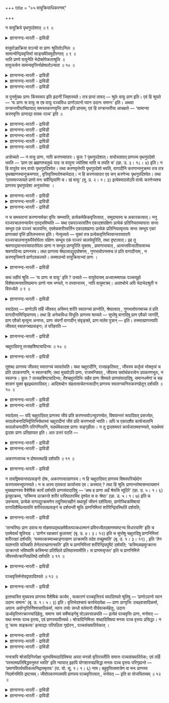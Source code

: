 +++
title = "०५ वायुक्रियाधिकरणम्"

+++

न वायुक्रिये पृथगुपदेशात् ॥ ९ ॥  
<details><summary>ज्ञानानन्द-भारती - द्राविडी</summary>

न वायुक्रिये प्रुदगुबदेसात् ॥ ९ ॥
</details>

वायुर्वाऽक्षक्रिया वाऽन्यो वा प्राणः श्रुतितोऽनिलः ॥  
सामान्येन्द्रियवृत्तिर्वा साङ्ख्यैरेवमुदीरणात् ॥ ९ ॥  
भाति प्राणो वायुनेति भेदोक्तेरेकताश्रुतिः ॥  
वायुजत्वेन सामन्यवृत्तिर्नाक्षेष्वतोऽन्यता ॥ १० ॥  
<details><summary>ज्ञानानन्द-भारती - द्राविडी</summary>

--वैयासिक-न्यायमाला
</details>

<details><summary>ज्ञानानन्द-भारती - द्राविडी</summary>

पिराणऩ् ऎऩ्बदु वायुवेदाऩा? अल्लदु इन्दिरि यङ्गळिऩ् सेष्टैया? अल्लदु वेऱु एदेऩुमा? सुरुदि वाक्कियत्तिऩाल्, वायु ताऩ् अल्लदु साङ्गियर् इव्विदम् सॊल्वदाल्, इन्दिरियङ्गळुडैय पॊदुवाऩ सॆय्गै यायिरुक्कलाम्।
</details>

<details><summary>ज्ञानानन्द-भारती - द्राविडी</summary>

“पिराणऩ् वायुविऩाल् पिरगासिक्किऱदु" ऎऩ्ऱु वेऱुबडुत्तिच् चॊल्लियिरुप्पदाल्, ऒऩ्ऱागच् चॊल्लुम् सुरुदि वायुवि लिरुन्दु उण्डागुम् तऩ्मैयाल् (ऎऩ्ऱु वैत्तुक् कॊळ्ळ वेण्डुम्)। इन्दिरियङ्गळिडत्तिल् पॊदुवाऩ सॆयल् किडैयादु। आगैयाल् वेऱु ताऩ्।
</details>

स पुनर्मुख्यः प्राणः किंस्वरूप इति इदानीं जिज्ञास्यते। तत्र प्राप्तं तावत् — श्रुतेः वायुः प्राण इति। एवं हि श्रूयते — ‘यः प्राणः स वायुः स एष वायुः पञ्चविधः प्राणोऽपानो व्यान उदानः समानः’ इति। अथवा तन्त्रान्तरीयाभिप्रायात् समस्तकरणवृत्तिः प्राण इति प्राप्तम्; एवं हि तन्त्रान्तरीया आचक्षते — ‘सामान्या करणवृत्तिः प्राणाद्या वायवः पञ्च’ इति ॥

<details><summary>ज्ञानानन्द-भारती - द्राविडी</summary>

(पुल्लाङ्गुऴलिऩ् ओट्टैक्कुळ् इरुक्कुम् वायु पोल् मुगत्तिऱ्कुळ् इरुक्कुम् वायुदाऩ् पिराणऩा, अल्लदु ऎल्ला इन्दिरियङ्गळुक्कुम् पॊदुवाऩ सॆयल्दाऩ् पिराणऩ् ऎऩ्ऱु सॊल्लप्पडुगिऱदा, अल्लदु पिराणऩ् तऩिप्पट्टदाऩ वस्तुवा ऎऩ्ऱु सन्देहम्।
</details>

<details><summary>ज्ञानानन्द-भारती - द्राविडी</summary>

पूर्वबक्षम्: पिराणऩ् वेऱाऩ तत्वमल्ल। सुरुदियिल् ‘पिराणऩ् ऎऩ्बदु वायुदाऩ्' ऎऩ्ऱु सॊल्लि यिरुप्पदाल् मुगत्तिऱ्कुळ् उळ्ळ वायुदाऩ् पिराणऩ् ऎऩ्ऱु सॊल्लप्पडुगिऱदु। अल्लदु इन्दिरियङ्गळिऩ् पॊदुवाऩ सॆयल् ताऩ् पिराणऩ्। ऒव्वॊरु पक्षिक्कुम् तऩित्तऩियाऩ सॆयल् इरुन्द पोदिलुम् अनेगम् पक्षिगळ् वेडऩुडैय वलैयिल् अगप्पट्टिरुक्कुम् पोदु ऎल्ला पक्षिगळुम् सेर्न्दु वलैयै असैत्तु मेले तूक्किच् चॆल्गिऱदु। इङ्गु वलैयैयसैप्पदु ऎऩ्बदु ऎल्ला पक्षिगळुक्कुम् पॊदुवाऩ सॆयल्। इदे पोल ऒव्वॊरु इन्दिरियत्तिऱ्कुम् तऩित्तऩियाऩ सॆयल् इरुन्द पोदिलुम् ऎल्ला इन्दिरियङ्गळुम् सेर्न्दु सरीरत्तै असैक्किऱदु। इदुदाऩ् पिराणऩ् ऎऩ्ऱु सॊल्लप्पडुगिऱदु।
</details>

<details><summary>ज्ञानानन्द-भारती - द्राविडी</summary>

सित्तान्दम्: पिराणऩ् वायुविऩाल् तऩ् कारियत्तैच् चॆय्यत् तिऱमैयुळ्ळदाग आगिऱदु ऎऩ्ऱु सुरुदि कूऱुवदाल् उदवि सॆय्युम् वायुवुम् उदवियैप् पॆऱुम् पिराणऩुम् वॆव्वेऱु वस्तुवे तविर वायुवुम्, पिराणऩुम् ऒरे तत्वमल्ल। तऩक्के ताऩ् उदवि सॆय्यमुडियादल्लवा! कारणमाऩ वायुवैयुम्, कारियमाऩ पिराणऩैयुम् ऒऩ्ऱागक् कल्बित्तु वायुवे पिराणऩ् ऎऩ्ऱु सुरुदि कूऱुगिऱदु। आगैयाल् वायुवे पिराणऩ् ऎऩ्ऱ पक्षम् सरियल्ल। इन्दिरियङ्गळिऩ् पॊदुच्चॆयल् पिराणऩ् ऎऩ्बदुम् सरियल्ल। कण्, कादु मुदलाऩ इन्दिरियङ्गळुक्कु पार्प्पदु केट्पदु मुदलाऩ तऩित्तऩियाऩ सॆयल्गळैत्तविर ऎल्ला इन्दिरियङ् गळुक्कुम् पॊदुवाऩ तेहम् असैवदऱ्कु अऩुगूल माऩ सॆयल् ऒऩ्ऱुमिल्लै। पार्प्पदु, केट्पदु मुदलियवै ऒव्वॊऩ्ऱुक्कुम् तऩिप्पट्ट सॆयल्गळ्। इवैगळ् तेहम् असैवदऱ्कु अऩुगूलमुमिल्लै। पक्षिगळिऩ् ऒरे विदमाऩ असैवुगळ् वलै असैवदऱ्कु अऩुगूलमाग उळ्ळऩ। आगैयाल् पिराणऩ् तऩियाऩ तत्वमे ऎऩ्बदु सित्तान्दम्)।
</details>

<details><summary>ज्ञानानन्द-भारती - द्राविडी</summary>

अन्द मुक्कियप् पिराणऩ् ऎऩ्ऩ स्वरूबत् तैयुडैयदु ऎऩ्ऱु इप्पॊऴुदु विसारिक्कप्पडुगिऱदु।
</details>

<details><summary>ज्ञानानन्द-भारती - द्राविडी</summary>

पूर्वबक्षम्: अङ्गु सुरुदियिलिरुन्दु पिराणऩ् वायु ऎऩ्ऱु एऱ्पडुगिऱदु। "ऎदु पिराणऩो अदु वायु। अन्द इन्द वायु पिराणऩ्, अबाऩऩ्, वियाऩऩ्, उदाऩऩ्, समाऩऩ् ऎऩ्ऱु ऐन्दु विदम्” ऎऩ्ऱल्लवा सॊल्लप्पडुगिऱदु! अल्लदु वेऱु सास्तिरङ्गळिऩ् अबिप्पिरायप्पडि ऎल्ला इन्दिरियङ्गळुडैय पॊदुवाऩ सॆयल् पिराणऩ् ऎऩ्ऱु एऱ्पडुगिऱदु। इव्विदमल्लवा वेऱु सास्तिरगारर्गळ् सॊल्लुगिऱार्गळ्,"पॊदु वायुळ्ळ इन्दिरियङ्गळिऩ् सॆयल्बिराणऩ् मुदलाऩ ऐन्दु वायुक्कळ्” ऎऩ्ऱु।
</details>

अत्रोच्यते — न वायुः प्राणः, नापि करणव्यापारः। कुतः ? पृथगुपदेशात्। वायोस्तावत् प्राणस्य पृथगुपदेशो भवति — ‘प्राण एव ब्रह्मणश्चतुर्थः पादः स वायुना ज्योतिषा भाति च तपति च’ (छा. उ. ३। १८। ४) इति। न हि वायुरेव सन् वायोः पृथगुपदिश्येत। तथा करणवृत्तेरपि पृथगुपदेशो भवति, वागादीनि करणान्यनुक्रम्य तत्र तत्र पृथक्प्राणस्यानुक्रमणात् , वृत्तिवृत्तिमतोश्चाभेदात्। न हि करणव्यापार एव सन् करणेभ्यः पृथगुपदिश्येत। तथा ‘एतस्माज्जायते प्राणो मनः सर्वेन्द्रियाणि च। खं वायुः’ (मु. उ. २। १। ३) इत्येवमादयोऽपि वायोः करणेभ्यश्च प्राणस्य पृथगुपदेशा अनुसर्तव्याः ।

<details><summary>ज्ञानानन्द-भारती - द्राविडी</summary>

सित्तान्दम्: इङ्गु सॊल्गिऱोम्; पिराणऩ् वायु अल्ल, इन्दिरियङ्गळुडैय सॆयलुम् अल्ल, एऩ्? वेऱाग उबदेसित्तिरुप्पदाल्, वायुवैक्काट्टिलुम् वेऱाग पिराणऩुक्कु उबदेसम् इरुक्किऱदु। “पिराणऩ् ताऩ् पिरह्मत्तिऩ् नाऩ्गावदु पादम् ; अदु वायुवागिऱ ज्योदियिऩाल् पिरगासिक्किऱदु तबिक्किऱदु” (सान्।III;१८-४) ऎऩ्ऱु, वायुवागवे इरुप्पदु वायुवुक्कु वेऱाग उबदेसिक्कप्पडादु अल्लवा?
</details>

<details><summary>ज्ञानानन्द-भारती - द्राविडी</summary>

अप्पडिये इन्दिरियङ्गळुडैय विरुत्तिक्कुम् वेऱाग उबदेसम् इरुक्किऱदु। वाक्कु मुदलाऩ इन्दिरि यङ्गळै आरम्बित्तु अङ्गङ्गु वेऱाग पिराणऩैच् चॊल्लियिरुप्पदाल् विरुत्तिक्कुम् विरुत्तियैयुडैय तिऱ्कुम् पेदमिल्लाददिऩालुम्। इन्दिरियङ्गळिऩ् वियाबारमागवे इरुप्पदु इन्दिरियङ्गळुक्कु वेऱाग उबदेसिक्कप्पडादु अल्लवा?
</details>

<details><summary>ज्ञानानन्द-भारती - द्राविडी</summary>

अप्पडिये, “इदिलिरुन्दु उण्डागिऱदु पिराणऩ्, मऩस्, ऎल्ला इन्दिरियङ्गळुम्, आगासम्, वायु" (मुण्डग।II;१-३) ऎऩ्बदु मुदलाऩ, वायुवुक्कुम्, इन्दिरियङ्गळुक्कुम् वेऱाग पिराणऩुक्कु सॆय्यप् पट्टिरुक्कुम्, उबदेसङ्गळुम् अऩुसरिक्क वेण्डियवै।
</details>

न च समस्तानां करणानामेका वृत्तिः सम्भवति, प्रत्येकमेकैकवृत्तित्वात् , समुदायस्य च अकारकत्वात्। ननु पञ्जरचालनन्यायेन एतद्भविष्यति — यथा एकपञ्जरवर्तिन एकादशपक्षिणः प्रत्येकं प्रतिनियतव्यापाराः सन्तः सम्भूय एकं पञ्जरं चालयन्ति, एवमेकशरीरवर्तिन एकादशप्राणाः प्रत्येकं प्रतिनियतवृत्तयः सन्तः सम्भूय एकां प्राणाख्यां वृत्तिं प्रतिलप्स्यन्त इति। नेत्युच्यते — युक्तं तत्र प्रत्येकवृत्तिभिरवान्तरव्यापारैः पञ्जरचालनानुरूपैरेवोपेताः पक्षिणः सम्भूय एकं पञ्जरं चालयेयुरिति, तथा दृष्टत्वात्। इह तु श्रवणाद्यवान्तरव्यापारोपेताः प्राणा न सम्भूय प्राण्युरिति युक्तम् , प्रमाणाभावात् , अत्यन्तविजातीयत्वाच्च श्रवणादिभ्यः प्राणनस्य। तथा प्राणस्य श्रेष्ठत्वाद्युद्घोषणम् , गुणभावोपगमश्च तं प्रति वागादीनाम् , न करणवृत्तिमात्रे प्राणेऽवकल्पते। तस्मादन्यो वायुक्रियाभ्यां प्राणः ।

<details><summary>ज्ञानानन्द-भारती - द्राविडी</summary>

मेलुम्, ऎल्ला करणङ्गळुक्कुम्, ऒरे विरुत्ति सम्बविक्कादु। करणङ्गळुक्कु तऩित्तऩियाग ऒव्वॊरु विरुत्तियिरुप्पदालुम्। समुदायत्तिऱ्कु सॆय्युम् तऩ्मै किडैयाददालुम्, कूट्टै असैक्कुम् नियायप्पडि एऱ्पडलामे? ऒरे कूट्टिलुळ्ळ पदिऩोरु पक्षिगळ्, अददऱ्कुत् तऩित्तऩियाय् एऱ्पट्ट वियाबारङ्गळुडऩ् कूडिऩवैगळाग इरुन्दबोदिलुम्, सेर्न्दुगॊण्डु ऒरु कूट्टै ऎप्पडि असैक्किऩ्ऱऩवो, इव्विदमे ऒरे सरीरत्तिलुळ्ळ पदिऩोरु पिराणऩ्गळ्, अददऱ्कुत् तऩित् तऩियाय् एऱ्पट्ट विरुत्तिगळैयुडैयवैगळाग इरुन्द पोदिलुम्, सेर्न्दु कॊण्डु पिराणऩ् ऎऩ्ऱ ऒरु विरुत्तियैयडैयलामे? ऎऩ्ऱाल्, अप्पडियल्ल ऎऩ्ऱु सॊल्लप्पडुगिऱदु। अङ्गे, कूट्टै असैप्पदऱ्कु अऩुगूलमाऩ ऒव्वॊऩ्ऱिलुम् इरुक्किऱ तऩित्तऩि वियाबारङ्गळोडु कूडिऩ पक्षिगळ् ताऩ् ऒऩ्ऱु सेर्न्दु ऒरु कूट्टै असैक्कलाम् ऎऩ्बदु पॊरुत्तम्। अव् विदम् पार्क्कप्पडुवदाल् इङ्गेयो, केट्पदु मुदलाऩ तऩिप्पट्ट वियाबारङ्गळोडु कूडिऩ पिराणऩ्गळ् ऒऩ्ऱु सेर्न्दु पिराण वियाबारत्तै सॆय्युम्। अदावदु मूच्चुविडुमॆऩ्बदु पॊरुत्तमिल्लै। पिरमाणमिल्लाद तिऩाल्; मूच्चुविडुदल्, केट्पदु मुदलिय वैगळिलिरुन्दु पूरावुम् वेऱुबट्ट इऩत्तैच् चेर्न्ददिऩालुम्। पिराणऩ् इन्दिरियङ्गळुडैय विरुत्तियाग मात्तिर मिरुन्ददेयाऩाल्। पिराणऩुक्कु सिरेष्टत्तऩ्मै मुदलि यदैच् चॊल्वदुम्, अदऱ्कु कीऴ्बट्टदाग वाक्कु मुदलियवैगळैच् चॊल्वदुम्, पॊरुत्तमागादु। आगै याल् पिराणऩ् वायु, सॆयल् इवैगळिलिरुन्दु वेऱु।
</details>

कथं तर्हीयं श्रुतिः — ‘यः प्राणः स वायुः’ इति ? उच्यते — वायुरेवायम् अध्यात्ममापन्नः पञ्चव्यूहो विशेषात्मनावतिष्ठमानः प्राणो नाम भण्यते, न तत्त्वान्तरम् , नापि वायुमात्रम्। अतश्चोभे अपि भेदाभेदश्रुती न विरुध्येते ॥ ९ ॥

<details><summary>ज्ञानानन्द-भारती - द्राविडी</summary>

अप्पडियाऩाल् "ऎदु पिराणऩो अदु वायु" ऎऩ्ऱ इन्द सुरुदि ऎप्पडि? ऎऩ्ऱु सॊल्गिऱोम्। इन्द वायुदाऩ् अत्यात्ममागि (सरीरत्तिल् सम्बन्दप्पट्टु) ऐन्दु पिरिवुळ्ळदाय् विसेषमाऩ स्वरूबत्तुडऩ् इरुन्दु कॊण्डु पिराणऩ् ऎऩ्ऱु सॊल्लप्पडुगिऱदु; इदु वायुवैक् काट्टिलुम् वेऱु तत्वम् अल्ल; वायुवे ताऩ् ऎऩ्बदुम् अल्ल। आगैयाल् पेदत्तै सॊल्लुम् सुरुदि अबेदत्तैच् चॊल्लुम् सुरुदि इरण्डुमे विरोदप्पडुवदिल्लै।
</details>

स्यादेतत् — प्राणोऽपि तर्हि जीववत् अस्मिन् शरीरे स्वातन्त्र्यं प्राप्नोति, श्रेष्ठत्वात् , गुणभावोपगमाच्च तं प्रति वागादीनामिन्द्रियाणाम्। तथा हि अनेकविधा विभूतिः प्राणस्य श्राव्यते — सुप्तेषु वागादिषु प्राण एवैको जागर्ति, प्राण एवैको मृत्युना अनाप्तः, प्राणः संवर्गो वागादीन् संवृङ्क्ते, प्राण मातेव पुत्रान् — इति। तस्मात्प्राणस्यापि जीववत् स्वातन्त्र्यप्रसङ्गः; तं परिहरति —

<details><summary>ज्ञानानन्द-भारती - द्राविडी</summary>

इदु इरुक्कलाम्। अप्पडियाऩाल्, जीवऩैप्पोल पिराणऩुम् इन्द सरीरत्तिल् स्वादन्दिरियम् अडैयुम्, सिरेष्टम् ऎऩ्बदिऩालुम्, अदै उत्तेसित्तु वाक्कु मुदलाऩ इन्दिरियङ्गळुक्कु उळ्बडुम् तऩ्मैयेऱ्पट्टि रुप्पदिऩालुम् अप्पडिये पिराणऩुक्कु पलविदमाऩ महिमै सॊल्लप्पट्टिरुक्किऱदु, “वाक्कु मुदलिय वैगळ् तूङ्गुम्बोदु पिराणऩ् ऒऩ्ऱे विऴित्तुक् कॊण्डिरुक्किऱदल्लवा? पिराणऩ् ऒऩ्ऱुदाऩ् मिरुत्यु विऩाल् अडैयप्पडाददु। पिराणऩ् संवर्क्कम्, वाक्कु मुदलियवैगळै सेर्त्तुक् कॊळ्गिऱदु। पिराणऩ् मऱ्ऱ पिराणऩ्गळै रक्षिक्किऱदु। तायार् पुत्तिरर्गळैप् पोल” ऎऩ्ऱु। आगैयाल् पिराणऩुक्कुम्गूड जीवऩैप्पोल स्वादन्दिरियम् एऱ्पडुम् अदै परिहरिक्किऱार्:-
</details>

चक्षुरादिवत्तु तत्सहशिष्ट्यादिभ्यः ॥ १० ॥  
<details><summary>ज्ञानानन्द-भारती - द्राविडी</summary>

सक्षुरादिवत्तु तत्सहसिष्ट्यादिदिप्य: ॥ १० ॥
</details>

तुशब्दः प्राणस्य जीववत् स्वातन्त्र्यं व्यावर्तयति। यथा चक्षुरादीनि, राजप्रकृतिवत् , जीवस्य कर्तृत्वं भोक्तृत्वं च प्रति उपकरणानि, न स्वतन्त्राणि; तथा मुख्योऽपि प्राणः, राजमन्त्रिवत् , जीवस्य सर्वार्थकरत्वेन उपकरणभूतः, न स्वतन्त्रः। कुतः ? तत्सहशिष्ट्यादिभ्यः; तैश्चक्षुरादिभिः सहैव प्राणः शिष्यते प्राणसंवादादिषु; समानधर्मणां च सह शासनं युक्तं बृहद्रथंतरादिवत्। आदिशब्देन संहतत्वाचेतनत्वादीन् प्राणस्य स्वातन्त्र्यनिराकरणहेतून् दर्शयति ॥ १० ॥

<details><summary>ज्ञानानन्द-भारती - द्राविडी</summary>

“आऩाल्” ऎऩ्ऱ सप्तम् पिराणऩुक्कु जीवऩैप् पोल स्वादन्दिरियम् ऎऩ्बदै विलक्कुगिऱदु। ऎप्पडि कण् मुदलियवै अरसऩुक्कु पिरजैगळैप्पोल जीवऩुडैय सॆय्युम् तऩ्मै, अऩुबविक्कुम् तऩ्मै इवैगळुक्कु सादऩङ्गळे तविर स्वदन्दिर मिल्लैयो, अप्पडिये मुक्किय पिराणऩुम्, अरसऩुक्कु मन्दिरियैप्पोल जीवऩुक्कु ऎल्ला कार्यङ्गळैयुम् सॆय्युम् तऩ्मैयिऩाल् सादऩमायिरुप्पदे तविर स्वदन्दिरमिल्लै।
</details>

<details><summary>ज्ञानानन्द-भारती - द्राविडी</summary>

एऩ्? “अवैगळुडऩ् सेर्त्तु सॊल्लप्पट्टि रुप्पदु मुदलियवैगळाल्” पिराण संवादम् मुदलाऩ विडङ्गळिल्, अन्द कण् मुदलियवैगळुडऩ् सेर्त्ते सॊल्लप्पट्टिरुक्किऱदु पिराणऩ्। समाऩमाऩ तर्मङ् गळै उडैयवैगळै सेर्त्तुच् चॊल्लुवदु न्यायम्। पिरुहत्रदन्दिरम् ऎऩ्ऱ सामङ्गळ् मुदलियदैप् पोल। (सूत्तिरत्तिल् उळ्ळ) 'मुदलियवै' ऎऩ्ऱ सप्तत्तिऩाल् पिराणऩुक्कु स्वादन्दिरियत्तै निरागरिक्कक् कारणमा युळ्ळ सेर्न्दिरुक्कुम् तऩ्मै, असेदऩमायिरुक्कुम् तऩ्मै। मुदलियदैक् काट्टुगिऱार्।
</details>

स्यादेतत् — यदि चक्षुरादिवत् प्राणस्य जीवं प्रति करणभावोऽभ्युपगम्येत, विषयान्तरं रूपादिवत् प्रसज्येत, रूपालोचनादिभिर्वृत्तिभिर्यथास्वं चक्षुरादीनां जीवं प्रति करणभावो भवति। अपि च एकादशैव कार्यजातानि रूपालोचनादीनि परिगणितानि, यदर्थमेकादश प्राणाः सङ्गृहीताः। न तु द्वादशमपरं कार्यजातमवगम्यते, यदर्थमयं द्वादशः प्राणः प्रतिज्ञायत इति। अत उत्तरं पठति —

<details><summary>ज्ञानानन्द-भारती - द्राविडी</summary>

इदु इरुक्कलाम्; कण् मुदलियदैप्पोल पिराणऩुक्कु जीवऩ् विषयमाय् करुवियायिरुक्कुम् तऩ्मै ऒप्पुक्कॊळ्ळप्पडुमेयाऩाल्, रूबम् मुदलिय तैप्पोल (अदऱ्कु) वेऱु विषयम् इरुक्क वेण्डि वरुम्। कण् मुदलियवैगळुक्कु रूबम् मुदलिय, आलोसऩै मुदलिय विरुत्तिगळाल् अददऱ्कुत् तक्कबडि जीवऩ् विषयमाय् करुवियायिरुक्कुम् तऩ्मै इरुक्किऱदु। ऎदऱ्काग पदिऩोरु इन्दिरियङ्गळ् एऱ्पट्टु इरुक्किऩ्ऱ ऩवो अव्विद रूबम्, आलोसऩै मुदलाऩ कार्यक् कूट्टङ्गळुम् पदिऩॊऩ्ऱुदाऩ् कणक्किडप्पट्टिरुक् किऩ्ऱऩ। ऎदऱ्काग इन्द पिराणऩ् पऩ्ऩिरण्डावदु ऎऩ्ऱु तीर्माऩिक्क वेण्डुमो, अव्विदम् पऩ्ऩिरण् डावदाग वेऱु कार्यक् कूट्टमो अऱियप्पडविल्लै, ऎऩ्ऱु।
</details>

<details><summary>ज्ञानानन्द-भारती - द्राविडी</summary>

अदऱ्काग पदिल् सॊल्गिऱार्।
</details>

अकरणत्वाच्च न दोषस्तथाहि दर्शयति ॥ ११ ॥  
<details><summary>ज्ञानानन्द-भारती - द्राविडी</summary>

अगरणत्वाच्च न तोषस्तदाहि तर्सयदि ॥ ११ ॥
</details>

न तावद्विषयान्तरप्रसङ्गो दोषः, अकरणत्वात्प्राणस्य। न हि चक्षुरादिवत् प्राणस्य विषयपरिच्छेदेन करणत्वमभ्युपगम्यते। न च अस्य एतावता कार्याभाव एव। कस्मात् ? तथा हि श्रुतिः प्राणान्तरेष्वसम्भाव्यमानं मुख्यप्राणस्य वैशेषिकं कार्यं दर्शयति प्राणसंवादादिषु — ‘अथ ह प्राणा अहँ श्रेयसि व्यूदिरे’ (छा. उ. ५। १। ६) इत्युपक्रम्य, ‘यस्मिन्व उत्क्रान्ते शरीरं पापिष्ठतरमिव दृश्येत स वः श्रेष्ठः’ (छा. उ. ५। १। ७) इति च उपन्यस्य, प्रत्येकं वागाद्युत्क्रमणेन तद्वृत्तिमात्रहीनं यथापूर्वं जीवनं दर्शयित्वा, प्राणोच्चिक्रमिषायां वागादिशैथिल्यापत्तिं शरीरपातप्रसङ्गं च दर्शयन्ती श्रुतिः प्राणनिमित्तां शरीरेन्द्रियस्थितिं दर्शयति;

<details><summary>ज्ञानानन्द-भारती - द्राविडी</summary>

वेऱु विषयम् इरुक्कुम्बडि एऱ्पडुमॆऩ्ऱ तोषमिल्लै पिराणऩुक्कु करुवि ऎऩ्ऱ तऩ्मैयिल् लाददाल्। कण् मुदलियवैगळैप्पोल, पिराणऩुक्कु विषयत्तै अऱिवदऩ् मूलम् करुवित्तऩ्मैयॆऩ्ऱु ऒप्पुक्कॊळ्ळविल्लैये? इव्वळविऩाल् इदऱ्कु कार्यमिल्लै ऎऩ्बदुमिल्लै। एऩ्? अप्पडिये पिराण संवादम् मुदलाऩविडङ्गळिल्, मऱ्ऱ पिराणऩ्गळिल् इरुक्क मुडियाद विसेषमायुळ्ळ कार्यत्तै मुक्किय पिराणऩुक्कु सुरुदि काट्टुगिऱदु। “पिराणऩ्गळ् नाऩ् पॆरियवऩ्, ऎऩ्ऱ कारणत्तिऱ्काग विवादम् सॆय्दऩ” ऎऩ्ऱु आरम्बित्तु "उङ्गळुक्कुळ् यार् वॆळिक्कि ळम्बिऩाल् सरीरम् मिगवुम् कॆट्टदागक् काणप्पडुमो अवर् उङ्गळुक्कुळ् मिगवुम् मेलाऩवर्" (सान्। V-१-६,७) ऎऩ्ऱु सॊल्लिविट्टु, तऩित्तऩियाग वाक्कु मुदलियवै वॆळिक्किळम्बुवदिऩाल् अदऩ् सॆयल् मात्तिरमिल्लामल् मुऩ्बोलवे जीवित्तिरुप्पदैक् काट्टि, पिराणऩ् किळम्ब निऩैत्तदिल् वाक्कु मुदलियवैगळुक्कु तळर्च्चि एऱ्पडुवदैयुम्, सरीरम् विऴुन्दुविडुम् निलै एऱ्पडुवदैयुम् काट्टुम् सुरुदि सरीरम् इन्दिरियङ्गळ् इवैगळिऩ् निलै पिराणऩै निमित्तमायुळ्ळदॆऩ्ऱु काट्टुगिऱदु।
</details>

‘तान्वरिष्ठः प्राण उवाच मा मोहमापद्यथाहमेवैतत्पञ्चधात्मानं प्रविभज्यैतद्बाणमवष्टभ्य विधारयामि’ इति च एतमेवार्थं श्रुतिराह । ‘प्राणेन रक्षन्नवरं कुलायम्’ (बृ. उ. ४। ३। १२) इति च सुप्तेषु चक्षुरादिषु प्राणनिमित्तां शरीररक्षां दर्शयति; ‘यस्मात्कस्माच्चाङ्गात्प्राण उत्क्रामति तदेव तच्छुष्यति’ (बृ. उ. १। ३। १९) , इति ‘तेन यदश्नाति यत्पिबति तेनेतरान्प्राणानवति’ इति च प्राणनिमित्तां शरीरेन्द्रियपुष्टिं दर्शयति; ‘कस्मिन्न्वहमुत्क्रान्त उत्क्रान्तो भविष्यामि कस्मिन्वा प्रतिष्ठिते प्रतिष्ठास्यामीति। स प्राणमसृजत’ इति च प्राणनिमित्ते जीवस्योत्क्रान्तिप्रतिष्ठे दर्शयति ॥ ११ ॥

<details><summary>ज्ञानानन्द-भारती - द्राविडी</summary>

इन्द विषयत्तैये अवैगळैप् पार्त्तु मिगवुम् मेलाऩ पिराणऩ् सॊल्लिऱ्ऱु - मोहत्तै अडैयादीर्गळ्। नाऩ् ताऩ् इव्विदमाग ऎऩ्ऩै ऐन्दागप् पिरित्तुक्कॊण्डु इन्द सरीरत्तै निऱुत्तित् ताङ्गिक्कॊण्डिरुक्किऱेऩ्” (पिरच्ऩ २-३) ऎऩ्ऱ सुरुदि सॊल्गिऱदु। “कीऴ्बट्ट कूट्टै (सरीरत्तै) पिराणऩैक् कॊण्डु रक्षित्तुक्कॊण्डु" (पिरुहत्।IV;३-१२) ऎऩ्ऱुम् कण् मुदलाऩवै तूङ्गुम्बोदु पिराणऩ् निमित्तमाग सरीरम् रक्षिक्कप्पडुवदैक् काट्टुगिऱदु। "ऎन्द ऎन्द अङ्गत्तिलिरुन्दु पिराणऩ् वॆळिप्पडुगिऱदो, अदुदाऩ् अप्पॊऴुदु वाडुगिऱदु" (पिरुहत्।१;३-१९) “जीवऩ् अन्द पिराणऩ् मूलम् ऎदैच् चाप्पिडुगिऱाऩो, ऎदै कुडिक्किऱाऩो अदऩाल् मऱ्ऱप्पिराणऩ्गळै रक्षिक् किऱाऩ्” ऎऩ्ऱुम् सरीरम् इन्दिरियङ्गळ् इवैगळिऩ् पुष्टियुम् पिराणऩै निमित्तमायुळ्ळदु ऎऩ्ऱु काट्टु किऱदु। “ऎदु वॆळिक्किळम्बिऩाल् नाऩ् वॆळिक्किळम् पिऩवऩाग आवेऩ्? ऎदु निलैत्तिरुन्दाल् नाऩ् निलैत्तिरुप्पेऩ् ऎऩ्ऱुम् अवर् पिराणऩै स्रुष्टित् तार्" ऎऩ्ऱुम् पिराणऩै निमित्तमायुळ्ळदागवे जीवऩुडैय वॆळिक् किळम्बुदलैयुम्, निलैत्तिरुप् पदैयुम् काट्टुगिऱदु।
</details>

पञ्चवृत्तिर्मनोवद्व्यपदिश्यते ॥ १२ ॥  
<details><summary>ज्ञानानन्द-भारती - द्राविडी</summary>

पञ्जव्रुत्तिर्मऩोवत्व्यबदिच्यदे ॥ १२ ॥
</details>

इतश्चास्ति मुख्यस्य प्राणस्य वैशेषिकं कार्यम् , यत्कारणं पञ्चवृत्तिरयं व्यपदिश्यते श्रुतिषु — ‘प्राणोऽपानो व्यान उदानः समानः’ (बृ. उ. १। ५। ३) इति। वृत्तिभेदश्चायं कार्यभेदापेक्षः — प्राणः प्राग्वृत्तिः उच्छ्वासादिकर्मा, अपानः अर्वाग्वृत्तिर्निश्वासादिकर्मा, व्यानः तयोः सन्धौ वर्तमानो वीर्यवत्कर्महेतुः, उदानः ऊर्ध्ववृत्तिरुत्क्रान्त्यादिहेतुः, समानः समं सर्वेष्वङ्गेषु योऽन्नरसान्नयति — इत्येवं पञ्चवृत्तिः प्राणः, मनोवत् — यथा मनसः पञ्च वृत्तयः, एवं प्राणस्यापीत्यर्थः। श्रोत्रादिनिमित्ताः शब्दादिविषया मनसः पञ्च वृत्तयः प्रसिद्धाः। न तु ‘कामः सङ्कल्पः’ इत्याद्याः परिपठिता गृह्येरन् , पञ्चसंख्यातिरेकात् ।

<details><summary>ज्ञानानन्द-भारती - द्राविडी</summary>

इदिऩालुम् मुक्किय पिराणऩुक्कु विसेषमाऩ कार्यम् उण्डु। ऎन्द कारणत्तिऩाल् ऎऩ्ऱाल्, सुरुदिगळिल् इदु “पिराणऩ्, अबाऩऩ्, वियाऩऩ्, उदाऩऩ्, समाऩऩ्" (पिरुहत्।१;५-३) ऎऩ्ऱु ऐन्दु विरुत्तिगळुळ्ळदागच् चॊल्लप्पडुगिऱदु। इन्द विरुत्ति कळुक्कुळ्ळ पेदम् कार्यत्तिलुळ्ळ पेदत्तैय पेक्षित्तदु।
</details>

<details><summary>ज्ञानानन्द-भारती - द्राविडी</summary>

पिराणऩ् वॆळि विरुत्तियुळ्ळदु, मूच्चुविडुवदु मुदलिय सॆयलैयुडैयदु। अबाऩऩ् कीऴे विरुत्ति युळ्ळदु, मूच्चु इऴुप्पदु मुदलिय सॆयलैयुडैयदु। वियाऩऩ् अव्विरण्डुम् सेरुमिडत्तिल् इरुप्पदु, पलमायुळ्ळ सॆयलुक्कुक्कारणम्। उदाऩऩ् मेल्नोक्कि विरुत्तियुळ्ळदु, वॆळिक्किळम्बुवदु मुदलियदिऱ्कुक् कारणम्। ऎदु ऎल्ला अङ्गङ्गळिलुम् अऩ्ऩ रसत्तै सममागगॊण्डु पोय्क् कॊडुक्किऱदो अदु समाऩऩ् ऎऩ्ऱु इव्विदम् ऐन्दु विरुत्तिगळैयुडैयदु पिराणऩ्।
</details>

<details><summary>ज्ञानानन्द-भारती - द्राविडी</summary>

“मऩसैप्पोल": ऎप्पडि मऩसिऱ्कु ऐन्दु विरुत्तिगळ् इरुक्किऩ्ऱऩवो, अप्पडिये पिराणऩुक्कुम् ऎऩ्ऱु अर्त्तम्। कादु मुदलाऩवैगळै निमित्तमागक् कॊण्डदुम् सप्तम् मुदलाऩवैगळै विषयङ्गळागक् कॊण्डदुमाऩ मऩसिऩ् ऐन्दु विरुत्तिगळ् पिरसित्त मायिरुक्किऩ्ऱऩ। (वेदत्तिल्) सॊल्लप्पट्टिरुक्कुम् कामम्, सङ्गल्बम् मुदलियवै इङ्गु ऎडुत्तुक्कॊळ्ळप् पडविल्लै, ऐन्दु ऎऩ्ऱ ऎण्णिक्कैक्कु अदिगमा यिरुप्पदाल्।
</details>

नन्वत्रापि श्रोत्रादिनिरपेक्षा भूतभविष्यदादिविषया अपरा मनसो वृत्तिरस्तीति समानः पञ्चसंख्यातिरेकः; एवं तर्हि ‘परमतमप्रतिषिद्धमनुमतं भवति’ इति न्यायात् इहापि योगशास्त्रप्रसिद्धा मनसः पञ्च वृत्तयः परिगृह्यन्ते — ‘प्रमाणविपर्ययविकल्पनिद्रास्मृतयः’ (पा. यो. सू. १। १। ६) नाम। बहुवृत्तित्वमात्रेण वा मनः प्राणस्य निदर्शनमिति द्रष्टव्यम्। जीवोपकरणत्वमपि प्राणस्य पञ्चवृत्तित्वात् , मनोवत् — इति वा योजयितव्यम् ॥ १२ ॥

<details><summary>ज्ञानानन्द-भारती - द्राविडी</summary>

इङ्गेयुम् कादु मुदलाऩदै अबेक्षिक्कामल् सॆऩ्ऱदु वरप्पोवदु मुदलियदै विषयमायुळ्ळ वेऱु विरुत्तियुम् मऩसिऱ्कु इरुक्किऱदॆऩ्बदाल्, ऐन्दु ऎऩ्ऱ ऎण्णिक्कैक्कु अदिगमायिरुप्पदु समाऩमल्लवा? अप्पडियाऩाल्, "पिऱरुडैय मदमुम् तडुक्कप्पडादिरुन् दाल् अऩुमदिक्कप्पट्टदाग आगुम्” ऎऩ्ऱ नियायप्पडि, इङ्गेयुम् योग सास्तिरत्तिल् पिरसित्तमायुळ्ळ \*“पिरमाणम्, विबर्ययम्, विगल्बम्, नित्तिरै, स्मिरुदि” (योगसूत्रम्। १;६) ऎऩ्ऱ मऩसिऩ् ऐन्दु विरुत्तिगळै ऎडुत्तुक्कॊळ्ळलाम्।
</details>

<details><summary>ज्ञानानन्द-भारती - द्राविडी</summary>

अल्लदु पल विरुत्तिगळैयुडैयदु ऎऩ्बदु मात्तिरत्तिल् पिराणऩुक्कु मऩस् तिरुष्टान्दम् ऎऩ्ऱु अऱिय वेण्डुम्। पिराणऩ् ऐन्दु विरुत्तियुळ्ळदाल् मऩसैप्पोल अदऱ्कुम् जीवऩुक्कु उदवुम् तऩ्मै ऎऩ्ऱुम् सेर्त्तुक् कॊळ्ळ वेण्डुम्।
</details>

